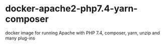 # docker-apache2-php7.4-yarn-composer
docker image for running Apache  with PHP 7.4, composer, yarn, unzip and many plug-ins
